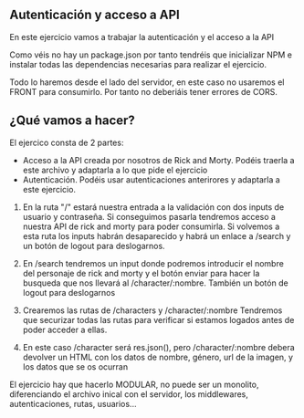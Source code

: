 ## Autenticación y acceso a API 

En este ejercicio vamos a trabajar la autenticación y el acceso a la API

Como véis no hay un package.json por tanto tendréis que inicializar NPM e instalar todas las dependencias necesarias para realizar el ejercicio.

Todo lo haremos desde el lado del servidor, en este caso no usaremos el FRONT para consumirlo. Por tanto no deberiáis tener errores de CORS.

## ¿Qué vamos a hacer?
El ejercico consta de 2 partes:
- Acceso a la API creada por nosotros de Rick and Morty. Podéis traerla a este archivo y adaptarla a lo que pide el ejercicio
- Autenticación. Podéis usar autenticaciones anterirores y adaptarla a este ejercicio. 

1. En la ruta "/" estará nuestra entrada a la validación con dos inputs de usuario y contraseña.
Si conseguimos pasarla tendremos acceso a nuestra API de rick and morty para poder consumirla.
Si volvemos a esta ruta los inputs habrán desaparecido y habrá un enlace a /search  y un botón de logout para deslogarnos.

2. En /search tendremos un input donde podremos introducir el nombre del personaje de rick and morty y el botón enviar para hacer la busqueda que nos llevará al /character/:nombre. También un botón de logout para deslogarnos

3. Crearemos las rutas de /characters y /character/:nombre
Tendremos que securizar todas las rutas para verificar si estamos logados antes de poder acceder a ellas.

4. En este caso /character será res.json(), pero /character/:nombre debera devolver un HTML con los datos de nombre, género, url de la imagen, y los datos que se os ocurran

El ejercicio hay que hacerlo MODULAR, no puede ser un monolito, diferenciando el archivo inical con el servidor, los middlewares, autenticaciones, rutas, usuarios...
 

